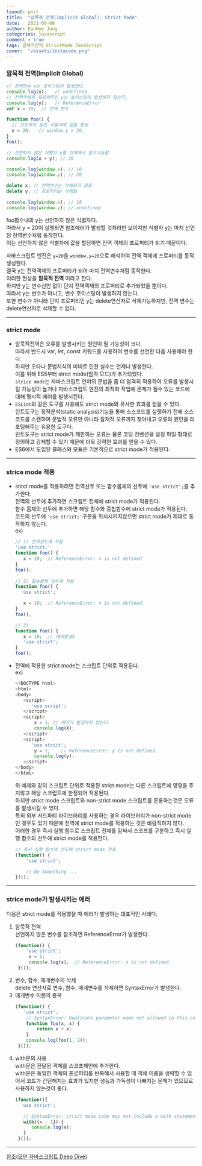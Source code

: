 ```yaml
---
layout: post
title:  "암묵적 전역(Implicit Global), Strict Mode"
date:   2021-09-08
author: EunHye Jung
categories: javascript
comment : true
tags: 암묵적전역 StrictMode JavaScript
cover:  "/assets/instacode.png"
---
```

	
### 암묵적 전역(Implicit Global)    
   
```javascript  
// 전역변수 x는 호이스팅이 발생한다. 
console.log(x);   // undefined
// 전역객체의 프로퍼티인 y는 호이스팅이 발생하지 않는다.
console.log(y);   // ReferenceError
var x = 10;  // 전역 변수

function foo() {
  // 선언하지 않은 식별자에 값을 할당
  y = 20;   // window.y = 20;
}
foo();

// 선언하지 않은 식별자 y를 전역에서 참조가능함  
console.log(x + y); // 30

console.log(window.x); // 10
console.log(window.y); // 20

delete x; // 전역변수는 삭제되지 않음
delete y; // 프로퍼티는 삭제됨

console.log(window.x); // 10
console.log(window.y); // undefined
```   
    
foo함수내의 y는 선언하지 않은 식별자다.  
따라서 y = 20이 실행되면 참조에러가 발생할 것처러만 보이지만 식별자 y는 마치 선언된 전역변수처럼 동작한다.  
이는 선언하지 않은 식별자에 값을 할당하면 전역 객체의 프로퍼티가 되기 때문이다.  
  
자바스크립트 엔진은 `y=20`을 `window.y=20`으로 해석하여 전역 객체에 프로퍼티를 동적 생성한다.  
결국 y는 전역객체의 프로퍼티가 되어 마치 전역변수처럼 동작한다.  
이러한 현상을 **암묵적 전역** 이라고 한다.  
하지만 y는 변수선언 없이 단지 전역객체의 프로퍼티로 추가되었을 뿐이다.  
따라서 y는 변수가 아니고, 변수 호이스팅이 발생하지 않는다.  
또한 변수가 아니라 단지 프로퍼티인 y는 delete연산자로 삭제가능하지만, 전역 변수는 delete연산자로 삭제할 수 없다.  
   
- - -   
   
### strict mode   
    
* 암묵적전역은 오류를 발생시키는 원인이 될 가능성이 크다.  
  따라서 반드시 var, let, const 키워드를 사용하여 변수를 선언한 다음 사용해야 한다.  
  하지만 오타나 문법지식의 미비로 인한 실수는 언제나 발생한다.  
  이를 위해 ES5부터 strict mode(엄격 모드)가 추가되었다.  
  `strice mode`는 자바스크립트 언어의 문법을 좀 더 엄격히 적용하여 오류를 발생시킬 가능성이 높거나 자바스크립트 엔진의 최적화 작업에 문제가 될수 있는 코드에 대해 명시적 에러를 발생시킨다.  
* `ESLint`와 같은 도구를 사용해도 strict mode와 유사한 효과를 얻을 수 있다.  
  린트도구는 정적분석(static analysis)기능을 통해 소스코드를 실행하기 전에 소스코드를 스캔하여 문법적 오류만 아니라 잠재적 오류까지 찾아내고 오류의 원인을 리포팅해주는 유용한 도구다.  
  린트도구는 strict mode가 제한하는 오류는 물론 코딩 컨벤션을 설정 파일 형태로 정의하고 강제할 수 있기 때문에 더욱 강력한 효과를 얻을 수 있다.  
* ES6에서 도입된 클래스와 모듈은 기본적으로 strict mode가 적용된다.    
      
- - -   
    
### strice mode 적용  
      
* stirct mode를 적용하려면 전역선두 또는 함수몸체의 선두에 `'use strict';`를 추가한다.  
  전역의 선두에 추가하면 스크립트 전체에 strict mode가 적용된다.  
  함수 몸체의 선두에 추가하면 해당 함수와 중첩함수에 strict mode가 적용된다.   
  코드의 선두에 `'use strict;'`구문을 위치시키지않으면 strict mode가 제대로 동작하지 않는다.  
  ex)
  ```javascript     
  // 1) 전역선두에 적용    
  'use strict;'
  function foo() {
     x = 10;  // ReferenceError: x is not defined  
  }
  foo();  
 
  // 2) 함수몸체 선두에 적용  
  function foo() {
    'use strict';  
  
     x = 10;  // ReferenceError: x is not defined.
  }
  foo();
  
  // 3) 
  function foo() {
     x = 10;  // 에러발생X
     'use strict';
  }
  foo();
  ```   
   
* 전역에 적용한 strict mode는 스크립트 단위로 적용된다.  
  ex)
  ```javascript  
  <!DOCTYPE html>
  <html>
  <body>
     <script>
        'use script';
     </script>
     <script>
         x = 1; // 에러가 발생하지 않는다. 
         console.log(X);
     </script>
     <script>
        'use strict';   
         y = 1;    // ReferenceError: y is not defined
         console.log(y);
     </script>
  </body>
  </html>
  ```   
  위 예제와 같이 스크립트 단위로 적용된 strict mode는 다른 스크립트에 영향을 주지않고 해당 스크립트에 한정되어 적용된다.  
  하지만 strict mode 스크립트와 non-strict mode 스크립트를 혼용하는것은 오류를 발생시킬 수 있다.  
  특히 외부 서드파티 라이브러리를 사용하는 경우 라이브러리가 non-strict mode인 경우도 있기 때문에 전역에 strict mode를 적용하는 것은 바람직하지 않다.  
  이러한 경우 즉시 실행 함수로 스크립트 전체를 감싸서 스코프를 구분하고 즉시 실행 함수의 선두에 strict mode를 적용한다.   
  ```javascript   
  // 즉시 실행 함수의 선두에 strict mode 적용
  (function() {
      'use strict';

      // Do Something ...
  }());
  ```     
      
- - -   
    
### strice mode가 발생시키는 에러     
   
다음은 strict mode를 적용했을 때 에러가 발생하는 대표적인 사례다.  
1) 암묵적 전역  
   선언하지 않은 변수를 참조하면 ReferenceError가 발생한다.   
   ```javascript  
   (function() {
       'use strict'; 
        x = 1;
        console.log(x);  // ReferenceError: x is not defined.  
    }());
   ```  
2) 변수, 함수, 매개변수의 삭제   
   delete 연산자로 변수, 함수, 매개변수를 삭제하면 SyntaxError가 발생한다.  
3) 매개변수 이름의 중복   
   ```javascript   
   (function() {
      'use strict';  
       // SyntaxError: Duplicate parameter name not allowed in this context
       function foo(x, x) {
           return x + x;
       }
       console.log(foo(1, 2));
    }());
   ```   
4) with문의 사용  
   with문은 전달된 객체를 스코프체인에 추가한다.  
   with문은 동일한 객체의 프로퍼티를 반복해서 사용할 때 객체 이름을 생략할 수 있어서 코드가 간단해지는 효과가 있지만 성능과 가독성이 나빠지는 문제가 있으므로 사용하지 않는것이 좋다.   
   ```javascript   
   (function(){
     'use strict';

      // SyntaxError: strict mode code may not include a with statement
      with({x : 1}) {
         console.log(x);
      }
    }());
   ```   
       
- - -   
      
[참조(모던 자바스크립트 Deep Dive)](https://book.naver.com/bookdb/book_detail.nhn?bid=16710547)
    
